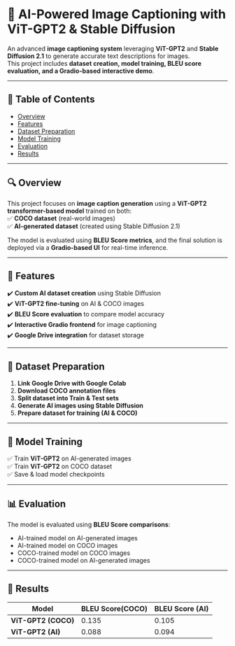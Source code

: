 # 🚀 AI-Powered Image Captioning with ViT-GPT2 & Stable Diffusion  



An advanced **image captioning system** leveraging **ViT-GPT2** and **Stable Diffusion 2.1** to generate accurate text descriptions for images.  
This project includes **dataset creation, model training, BLEU score evaluation, and a Gradio-based interactive demo**.

---

## 📌 Table of Contents  
- [Overview](#-overview)  
- [Features](#-features)  
- [Dataset Preparation](#-dataset-preparation)  
- [Model Training](#-model-training)  
- [Evaluation](#-evaluation)  
- [Results](#-results)  

---

## 🔍 Overview  
This project focuses on **image caption generation** using a **ViT-GPT2 transformer-based model** trained on both:  
✅ **COCO dataset** (real-world images)  
✅ **AI-generated dataset** (created using Stable Diffusion 2.1)  

The model is evaluated using **BLEU Score metrics**, and the final solution is deployed via a **Gradio-based UI** for real-time inference.

---

## 🚀 Features  
✔️ **Custom AI dataset creation** using Stable Diffusion  
✔️ **ViT-GPT2 fine-tuning** on AI & COCO images  
✔️ **BLEU Score evaluation** to compare model accuracy  
✔️ **Interactive Gradio frontend** for image captioning  
✔️ **Google Drive integration** for dataset storage  

---

## 📂 Dataset Preparation  
1. **Link Google Drive with Google Colab**  
2. **Download COCO annotation files**  
3. **Split dataset into Train & Test sets**  
4. **Generate AI images using Stable Diffusion**  
5. **Prepare dataset for training (AI & COCO)**  

---

## 🎯 Model Training  
✅ Train **ViT-GPT2** on AI-generated images  
✅ Train **ViT-GPT2** on COCO dataset  
✅ Save & load model checkpoints  

---

## 📊 Evaluation  
The model is evaluated using **BLEU Score comparisons**:  
- AI-trained model on AI-generated images  
- AI-trained model on COCO images  
- COCO-trained model on COCO images  
- COCO-trained model on AI-generated images

---


## 📸 Results  

| Model               | BLEU Score(COCO) | BLEU Score (AI) |  
|---------------------|------------------|-----------------|  
| **ViT-GPT2 (COCO)** | 0.135            | 0.105           |  
| **ViT-GPT2 (AI)**   | 0.088            | 0.094           |  



